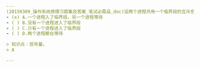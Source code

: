 ```yaml
---
(20150309_操作系统原理习题集及答案_笔试必需品_doc)设两个进程共用一个临界段的互斥信号量mutex，当mutex=-1时表示：﹎﹎﹎﹎。
- (x) A.一个进程入了临界段，另一个进程等待 
- ( ) B.没有一个进程进入了临界段 
- ( ) C.只有一个进程进入了临界段 
- ( ) D.两个进程都在等待

> 知识点：信号量。
> A

---
```

